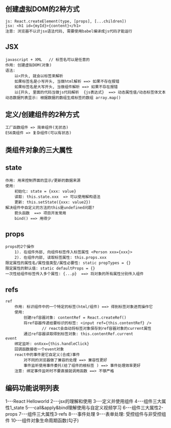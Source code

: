 ## 创建虚拟DOM的2种方式
	js: React.createElement(type, [props], [...children])
	jsx: <h1 id={myId}>{content}</h1>
	注意: 浏览器不认识jsx语法代码, 需要使用babel编译成js代码才能运行

## JSX
	javascript + XML   // 标签名可以是任意的
	作用: 创建虚拟DOM(对象)
	语法:
		以<开头, 就会以标签来解析
		如果标签名是小写开头, 当做html解析 ==> 如果不存在报错
		如果标签名是大写开头, 当做组件解析 ==> 如果不存在报错
		以{开头, 里面的代码当做js代码解析  {js表达式}  ==> 动态属性值/动态标签体文本
	动态数据列表显示: 根据数据的数组生成标签的数组 array.map()

## 定义/创建组件的2种方式
	工厂函数组件 => 简单组件(无状态)
	ES6类组件 => 复杂组件(可以有状态)

## 类组件对象的三大属性
## state
	作用: 用来控制界面的显示/更新的数据来源
	使用:
		初始化: state = {xxx: value}
		读取: this.state.xxx  => 可以使用解构语法
		更新: this.setState({xxx: value2})
	解决组件中自定义的方法的this是undefined问题?
		箭头函数  ==> 项目开发常用
		bind() ==> 用得少

## props
	props的2个操作
	    1). 在组件外部, 向组件标签传入标签属性 <Person xxx={xxx}>
	    2). 在组件内部, 读取标签属性: this.props.xxx
	限定属性的属性名/属性值类型/属性必要性: static propTypes = {}
	限定属性的默认值: static defaultProps = {}
	一次性给组件标签传入多个属性: {...p}  ==> 将对象的所有属性分别传入组件

## refs
	ref
		作用: 标识组件中的一个特定的标签(html/组件) ==> 得到标签对象进而操作它
		使用:
			创建ref容器对象: contentRef = React.createRef()
			将ref容器传递给要标识的标签: <input ref={this.contentRef} />  
					// react会自动将标签对象保存到ref容器对象的current属性
			通过ref容器读取得到标签对象: this.contentRef.current
	event
		绑定监听: onXxx={this.handleClick}
		回调函数接收一个event对象
		react中的事件是它自定义(合成)事件
			对不同的浏览器做了兼容的处理 ==> 兼容性更好
			事件监听使用事件委托(给了组件的根标签 ) ==> 事件处理效率更好
		注意: 绑定事件监听时不要直接就调用函数 ==> 不够严格
			

## 编码功能说明列表
1---React Helloworld
2---jsx的理解和使用
3---定义并使用组件
4---组件三大属性1_state
5---call&apply&bind理解使用与自定义视频学习
6---组件三大属性2-props
7---组件三大属性3-refs
8---事件处理
9---表单处理: 受控组件与非受控组件
10---组件对象生命周期函数(勾子)